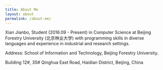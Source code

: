 ```yaml
---
title: About Me
layout: about
permalink: /about-me/
---
```


Xian Jianbo, Student (2016.09 - Present) in Computer Science at Beijing Forestry University (北京林业大学) with programming skills in diverse languages and experience in industrial and research settings. 

Address: School of Information and Technology, Beijing Forestry University.

Building 12#, 35# Qinghua East Road, Haidian District, Beijing, China